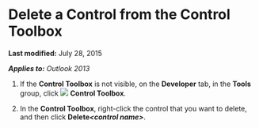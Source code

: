 
# Delete a Control from the Control Toolbox

 **Last modified:** July 28, 2015

 _**Applies to:** Outlook 2013_

1. If the  **Control Toolbox** is not visible, on the **Developer** tab, in the **Tools** group, click
![](../images/0548_ZA06045100.gif) **Control Toolbox**. 
    
2. In the  **Control Toolbox**, right-click the control that you want to delete, and then click  **Delete**_**&lt;control name&gt;**_. 
    
